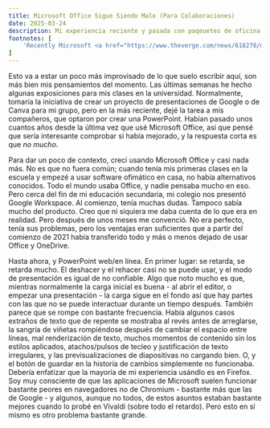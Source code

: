 ```yaml
---
title: Microsoft Office Sigue Siendo Malo (Para Colaboraciones)
date: 2025-03-24
description: Mi experiencia reciente y pasada con paqeuetes de oficina.
footnotes: [
    'Recently Microsoft <a href="https://www.theverge.com/news/618278/microsoft-office-free-windows-apps-ad-supported-version">started trialing</a> an ad-supported free version of Office desktop in India. However, many features (such as directly working with local files instead of using OneDrive) are artificially disabled, so from what I can tell this seems to be the worst parts of Office desktop and Office web put together into a single product.'
]
---
```


Esto va a estar un poco más improvisado de lo que suelo escribir aquí, son más bien mis pensamientos del momento. Las últimas semanas he hecho algunas exposiciones para mis clases en la universidad. Normalmente, tomaría la iniciativa de crear un proyecto de presentaciones de Google o de Canva para mi grupo, pero en la más reciente, dejé la tarea a mis compañeros, que optaron por crear una PowerPoint. Habían pasado unos cuantos años desde la última vez que usé Microsoft Office, así que pensé que sería interesante comprobar si había mejorado, y la respuesta corta es que *no mucho*.

Para dar un poco de contexto, crecí usando Microsoft Office y casi nada más. No es que no fuera común; cuando tenía mis primeras clases en la escuela y empezé a usar software ofimático en casa, no había alternativos conocidos. Todo el mundo usaba Office, y nadie pensaba mucho en eso. Pero cerca del fin de mi educación secundaria, mi colegio nos presentó Google Workspace. Al comienzo, tenía muchas dudas. Tampoco sabía mucho del producto. Creo que ni siquiera me daba cuenta de lo que era en realidad. Pero después de unos meses me convenció. No era perfecto, tenía sus problemas, pero los ventajas eran suficientes que a partir del comienzo de 2021 había transferido todo y más o menos dejado de usar Office y OneDrive.

Hasta ahora, y PowerPoint web/en línea. En primer lugar: se retarda, se retarda mucho. El deshacer y el rehacer casi no se puede usar, y el modo de presentación es igual de no confiable. Algo que noto mucho es que, mientras normalmente la carga inicial es buena - al abrir el editor, o empezar una presentación - la carga sigue en el fondo así que hay partes con las que no se puede interactuar durante un tiempo después. También parece que se rompe con bastante frecuencia. Había algunos casos extraños de texto que de repente se mostraba al revés antes de arreglarse, la sangría de viñetas rompiéndose después de cambiar el espacio entre líneas, mal renderización de texto, muchos momentos de contenido sin los estilos aplicados, atachos/pulsos de tecleo y justificación de texto irregulares, y las previsualizaciones de diapositivas no cargando bien. O, y el botón de guardar en la historía de cambios simplemente no funcionaba. Debería enfatizar que la mayoría de mi experiencia usándlo es en Firefox. Soy muy consciente de que las aplicaciones de Microsoft suelen funcionar bastante peores en navegadores no de Chromium - bastante más que las de Google - y algunos, aunque no todos, de estos asuntos estaban bastante mejores cuando lo probé en Vivaldi (sobre todo el retardo). Pero esto en sí mismo es otro problema bastante grande.
